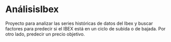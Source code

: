 # AnálisisIbex
Proyecto para analizar las series históricas de datos del Ibex y buscar factores para predecir si el IBEX está en un ciclo de subida o de bajada. Por otro lado, predecir un precio objetivo.

